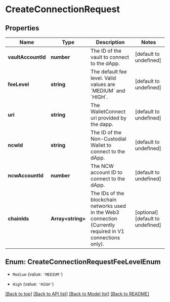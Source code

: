 # CreateConnectionRequest

## Properties

|Name | Type | Description | Notes|
|------------ | ------------- | ------------- | -------------|
|**vaultAccountId** | **number** | The ID of the vault to connect to the dApp. | [default to undefined]|
|**feeLevel** | **string** | The default fee level. Valid values are &#x60;MEDIUM&#x60; and &#x60;HIGH&#x60;. | [default to undefined]|
|**uri** | **string** | The WalletConnect uri provided by the dapp. | [default to undefined]|
|**ncwId** | **string** | The ID of the Non-Custodial Wallet to connect to the dApp. | [default to undefined]|
|**ncwAccountId** | **number** | The NCW account ID to connect to the dApp. | [default to undefined]|
|**chainIds** | **Array&lt;string&gt;** | The IDs of the blockchain networks used in the Web3 connection (Currently required in V1 connections only). | [optional] [default to undefined]|


## Enum: CreateConnectionRequestFeeLevelEnum


* `Medium` (value: `'MEDIUM'`)

* `High` (value: `'HIGH'`)





[[Back to top]](#) [[Back to API list]](../../README.md#documentation-for-api-endpoints) [[Back to Model list]](../../README.md#documentation-for-models) [[Back to README]](../../README.md)
